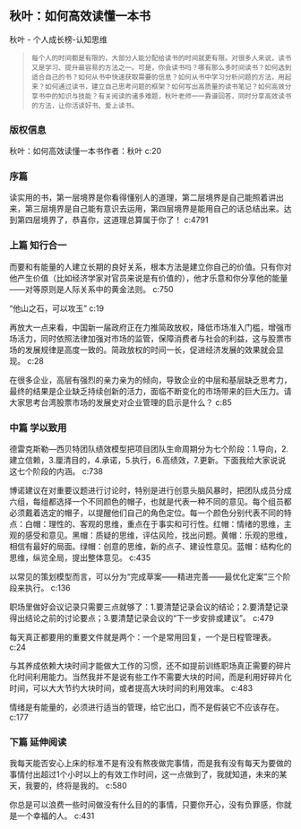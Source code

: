 ## 秋叶：如何高效读懂一本书

秋叶  -  个人成长榜-认知思维

>     每个人的时间都是有限的，大部分人能分配给读书的时间就更有限。对很多人来说，读书又是学习、提升最容易的方法之一。可是，你会读书吗？哪有那么多时间读书？如何选到适合自己的书？如何从书中快速获取需要的信息？如何从书中学习分析问题的方法，用起来？如何通过读书，建立自己思考问题的框架？如何写出高质量的读书笔记？如何高效分享书中的知识与技能？有关阅读的诸多难题，秋叶老师一一靠谱回答，同时分享高效读书的方法，让你活读好书、爱上读书。

### 版权信息

秋叶：如何高效读懂一本书作者：秋叶 c:20

### 序篇

读实用的书，第一层境界是你看得懂别人的道理，第二层境界是自己能照着讲出来，第三层境界是自己能有意识去运用，第四层境界是能用自己的话总结出来。达到第四层境界了，恭喜你，这道理总算属于你了！ c:4791

### 上篇 知行合一

而要和有能量的人建立长期的良好关系，根本方法是建立你自己的价值。只有你对他产生价值（比如经济学家对官员来说是有价值的），他才乐意和你分享他的能量——对等原则是人际关系中的黄金法则。 c:750

“他山之石，可以攻玉” c:19

再放大一点来看，中国新一届政府正在力推简政放权，降低市场准入门槛，增强市场活力，同时依照法律加强对市场的监管，保障消费者与社会的利益，这与股票市场的发展规律是高度一致的。简政放权的时间一长，促进经济发展的效果就会显现。 c:28

在很多企业，高层有强烈的亲力亲为的倾向，导致企业的中层和基层缺乏思考力，最终的结果是企业缺乏持续创新的活力，面临不断变化的市场带来的巨大压力。请大家思考台湾股票市场的发展史对企业管理的启示是什么？ c:85

### 中篇 学以致用

德雷克斯勒—西贝特团队绩效模型把项目团队生命周期分为七个阶段：1.导向，2.建立信赖，3.厘清目的，4.承诺，5.执行，6.高绩效，7.更新。下面我给大家说说这七个阶段的内涵。
 c:738

博诺建议在对重要议题进行讨论时，特别是进行创意头脑风暴时，把团队成员分成六组，每组都选择一个不同颜色的帽子，也就是代表一种不同的意见。每个组员都必须戴着选定的帽子，以提醒他们自己的角色定位。每一个颜色分别代表不同的特点：白帽：理性的、客观的思维，重点在于事实和可行性。红帽：情绪的思维，主观的感受和意见。黑帽：质疑的思维，评估风险，找出问题。黄帽：乐观的思维，相信有最好的局面。绿帽：创意的思维，新的点子、建设性意见。蓝帽：结构化的思维，纵览全局，提出整体意见。 c:435

以常见的策划模型而言，可以分为“完成草案——精进完善——最优化定案”三个阶段来执行。 c:136

职场里做好会议记录只需要三点就够了：1.要清楚记录会议的结论；2.要清楚记录得出结论之前的讨论要点；3.要清楚记录会议的“下一步安排或建议”。 c:479

每天真正都要用的重要文件就是两个：一个是常用回复，一个是日程管理表。 c:24

与其养成依赖大块时间才能做大工作的习惯，还不如提前训练职场真正需要的碎片化时间利用能力。当然我并不是说有些工作不需要大块的时间，而是利用好碎片化时间，可以大大节约大块时间，或者提高大块时间的利用效率。 c:483

情绪是有能量的，必须进行适当的管理，给它出口，而不是假装它不应该存在。 c:177

### 下篇 延伸阅读

我每天能否安心上床的标准不是有没有熬夜做完事情，而是我有没有每天为要做的事情付出超过1个小时以上的有效工作时间，这一点做到了，我就知道，未来的某天，我要的，终将是我的。 c:580

你总是可以浪费一些时间做没有什么目的的事情，只要你开心，没有负罪感，你就是一个幸福的人。 c:431
